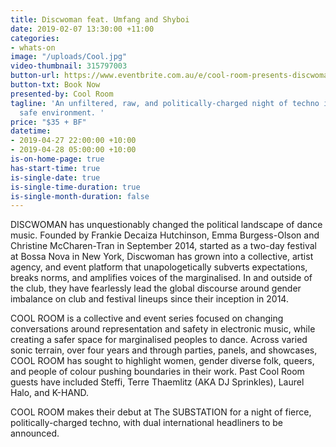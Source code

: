 ```yaml
---
title: Discwoman feat. Umfang and Shyboi
date: 2019-02-07 13:30:00 +11:00
categories:
- whats-on
image: "/uploads/Cool.jpg"
video-thumbnail: 315797003
button-url: https://www.eventbrite.com.au/e/cool-room-presents-discwoman-featuring-umfang-and-shyboi-tickets-58765488157
button-txt: Book Now
presented-by: Cool Room
tagline: 'An unfiltered, raw, and politically-charged night of techno in an inclusive,
  safe environment. '
price: "$35 + BF"
datetime:
- 2019-04-27 22:00:00 +10:00
- 2019-04-28 05:00:00 +10:00
is-on-home-page: true
has-start-time: true
is-single-date: true
is-single-time-duration: true
is-single-month-duration: false
---
```


DISCWOMAN has unquestionably changed the political landscape of dance music. Founded by Frankie Decaiza Hutchinson, Emma Burgess-Olson and Christine McCharen-Tran in September 2014, started as a two-day festival at Bossa Nova in New York, Discwoman has grown into a collective, artist agency, and event platform that unapologetically subverts expectations, breaks norms, and amplifies voices of the marginalised. In and outside of the club, they have fearlessly lead the global discourse around gender imbalance on club and festival lineups since their inception in 2014.

COOL ROOM is a collective and event series focused on changing conversations around representation and safety in electronic music, while creating a safer space for marginalised peoples to dance. Across varied sonic terrain, over four years and through parties, panels, and showcases, COOL ROOM has sought to highlight women, gender diverse folk, queers, and people of colour pushing boundaries in their work. Past Cool Room guests have included Steffi, Terre Thaemlitz (AKA DJ Sprinkles), Laurel Halo, and K-HAND.

COOL ROOM makes their debut at The SUBSTATION for a night of fierce, politically-charged techno, with dual international headliners to be announced.

